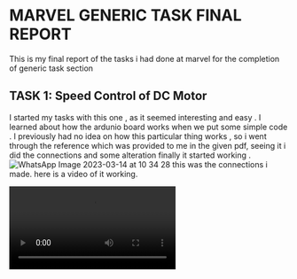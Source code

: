 # MARVEL GENERIC TASK FINAL REPORT 
This is my final report of the tasks i had done at marvel for the completion of generic task section
## TASK 1: Speed Control of DC Motor
I started my tasks with this one , as it seemed interesting  and easy .  I  learned about how the ardunio board works when we put some simple code . I previously had no idea on how this particular thing works , so i went through the reference which was provided to me in the given pdf, seeing it i did the connections and some alteration finally it started working .
![WhatsApp Image 2023-03-14 at 10 34 28](https://user-images.githubusercontent.com/91461743/231999946-503396f4-ce88-49f7-a996-d08402fcd45d.jpg)
this was the connections i made.
here is a video of it working.




![](https://user-images.githubusercontent.com/91461743/232001218-82fa1bb0-1bc1-4778-a409-791ed79069b4.mp4)

